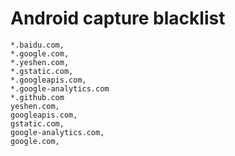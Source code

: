 # Android capture blacklist

```
*.baidu.com,
*.google.com,
*.yeshen.com,
*.gstatic.com,
*.googleapis.com,
*.google-analytics.com
*.github.com
yeshen.com,
googleapis.com,
gstatic.com,
google-analytics.com,
google.com,
```
